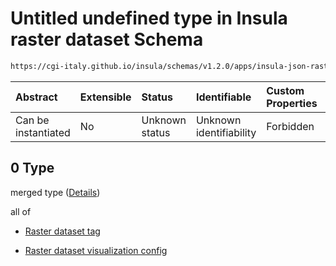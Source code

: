 # Untitled undefined type in Insula raster dataset Schema

```txt
https://cgi-italy.github.io/insula/schemas/v1.2.0/apps/insula-json-raster-dataset.schema.json#/allOf/0
```



| Abstract            | Extensible | Status         | Identifiable            | Custom Properties | Additional Properties | Access Restrictions | Defined In                                                                                                             |
| :------------------ | :--------- | :------------- | :---------------------- | :---------------- | :-------------------- | :------------------ | :--------------------------------------------------------------------------------------------------------------------- |
| Can be instantiated | No         | Unknown status | Unknown identifiability | Forbidden         | Allowed               | none                | [insula-json-raster-dataset.schema.json\*](schemas/apps/insula-json-raster-dataset.schema.json) |

## 0 Type

merged type ([Details](platform-dataset-visualization-config-defs-platformrasterdatasetvisualizationconfig.md))

all of

* [Raster dataset tag](platform-dataset-visualization-config-defs-raster-dataset-tag.md)

* [Raster dataset visualization config](raster-dataset-visualization-config.md)

